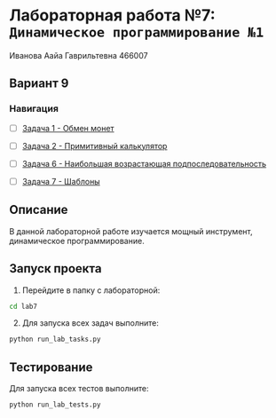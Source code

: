 # Лабораторная работа №7: `Динамическое программирование №1`

Иванова Аайа Гаврильтевна 466007

## Вариант 9

### Навигация

- [ ] [Задача 1 - Обмен монет](task1/README.md)
- [ ] [Задача 2 - Примитивный калькулятор](task2/README.md)
- [ ] [Задача 6 - Наибольшая возрастающая подпоследовательность](task6/README.md)
- [ ] [Задача 7 - Шаблоны](task7/README.md)


## Описание

В данной лабораторной работе изучается мощный инструмент, динамическое
программирование.

## Запуск проекта

1. Перейдите в папку с лабораторной:
```bash
cd lab7
```

2. Для запуска всех задач выполните:
```bash
python run_lab_tasks.py
```

## Тестирование

Для запуска всех тестов выполните:
```bash
python run_lab_tests.py
```
